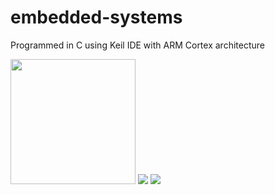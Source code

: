 # embedded-systems
Programmed in C using Keil IDE with ARM Cortex architecture

<img src="https://media.giphy.com/media/ZEwQokG59EwHHwfjbj/giphy.gif" width="200"/>
<img src="https://media.giphy.com/media/SRMOtKw9GRIWsie8Rf/giphy.gif"/>
<img src="https://media.giphy.com/media/2HYBKVvyW1DQQ/giphy.gif"/>
